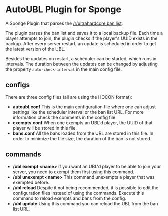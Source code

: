 # AutoUBL Plugin for Sponge

A Sponge Plugin that parses the [/r/ultrahardcore ban list](https://docs.google.com/spreadsheet/ccc?key=0AjACyg1Jc3_GdEhqWU5PTEVHZDVLYWphd2JfaEZXd2c).

The plugin parses the ban list and saves it to a local backup file. 
Each time a player attempts to join, the plugin checks if the player's UUID exists in the backup.
After every server restart, an update is scheduled in order to get the latest version of the UBL.

Besides the updates on restart, a scheduler can be started, which runs in intervals. The duration
between the updates can be changed by adjusting the property `auto-check-interval` in the main config file.

## configs

There are three config files (all are using the HOCON format):

- **autoubl.conf**
  This is the main configuration file where one can adjust settings like the scheduler interval or the ban list URL.
  For more information check the comments in the config file.
- **exempts.conf**
  When one exempts an UBL'd player, the UUID of that player will be stored in this file.
- **bans.conf**
  All the bans loaded from the URL are stored in this file. In order to minimize the file size,
  the duration of the ban is not stored.

## commands

- **/ubl exempt \<name>**
  If you want an UBL'd player to be able to join your server, you need to exempt them first using this command.
- **/ubl unexempt \<name>**
  This command unexempts a player that was exempted before.
- **/ubl reload**
  Despite it not being recommended, it is possible to edit the configuration files instead of using the commands.
  Execute this command to reload exempts and bans from the config.
- **/ubl update**
  Using this command you can reload the UBL from the ban list URL.